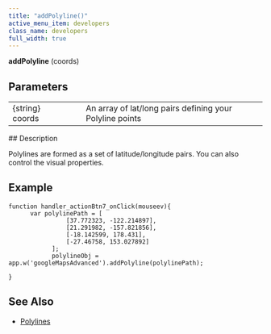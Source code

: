 ```yaml
---
title: "addPolyline()"
active_menu_item: developers
class_name: developers
full_width: true
---
```



**addPolyline** (coords)

## Parameters

<table>
<tr>
<td width="169">
{string} coords

</td>
<td width="17">
</td>
<td width="694">
An array of lat/long pairs defining your Polyline points

</td>
</tr>
</table>
## Description

Polylines are formed as a set of latitude/longitude pairs. You can also control the visual properties.

## **Example**

    function handler_actionBtn7_onClick(mouseev){
          var polylinePath = [
                    [37.772323, -122.214897],
                    [21.291982, -157.821856],
                    [-18.142599, 178.431],
                    [-27.46758, 153.027892]
                ];
                polylineObj = app.w('googleMapsAdvanced').addPolyline(polylinePath);
        
    }
   

## **See Also**

 - [Polylines](/developers/user-guide/product-guide/advanced-important-widgets/google-v3-maps-widget/working-with-overlays/polylines)

